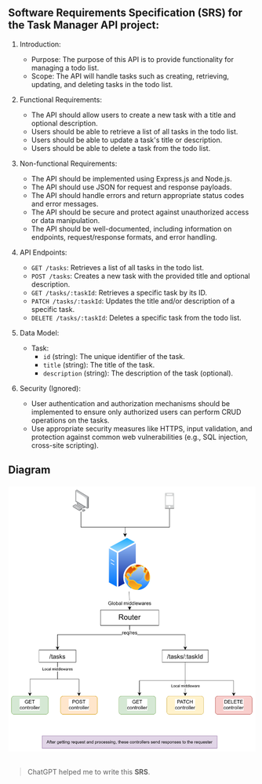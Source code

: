 ## Software Requirements Specification (SRS) for the Task Manager API project: 

1. Introduction:
   - Purpose: The purpose of this API is to provide functionality for managing a todo list.
   - Scope: The API will handle tasks such as creating, retrieving, updating, and deleting tasks in the todo list.

2. Functional Requirements:
   - The API should allow users to create a new task with a title and optional description.
   - Users should be able to retrieve a list of all tasks in the todo list.
   - Users should be able to update a task's title or description.
   - Users should be able to delete a task from the todo list.

3. Non-functional Requirements:
   - The API should be implemented using Express.js and Node.js.
   - The API should use JSON for request and response payloads.
   - The API should handle errors and return appropriate status codes and error messages.
   - The API should be secure and protect against unauthorized access or data manipulation.
   - The API should be well-documented, including information on endpoints, request/response formats, and error handling.

4. API Endpoints:
   - `GET /tasks`: Retrieves a list of all tasks in the todo list.
   - `POST /tasks`: Creates a new task with the provided title and optional description.
   - `GET /tasks/:taskId`: Retrieves a specific task by its ID.
   - `PATCH /tasks/:taskId`: Updates the title and/or description of a specific task.
   - `DELETE /tasks/:taskId`: Deletes a specific task from the todo list.

5. Data Model:
   - Task:
     - `id` (string): The unique identifier of the task.
     - `title` (string): The title of the task.
     - `description` (string): The description of the task (optional).

6. Security (Ignored):
   - User authentication and authorization mechanisms should be implemented to ensure only authorized users can perform CRUD operations on the tasks.
   - Use appropriate security measures like HTTPS, input validation, and protection against common web vulnerabilities (e.g., SQL injection, cross-site scripting).

## Diagram

<img src="./diagrams/diagram.png" alt="diagram" style="background: #F0F0F0; margin: 4px 0 16px 0" />

> ChatGPT helped me to write this **SRS**.
